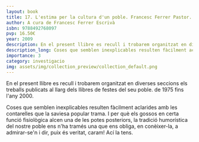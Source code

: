 ```yaml
---
layout: book
title: 17. L'estima per la cultura d'un poble. Francesc Ferrer Pastor.
author: A cura de Francesc Ferrer Escrivà
isbn: 9788492768097
pvp: 16.50€
year: 2009
description: En el present llibre es recull i trobarem organitzat en diverses seccions els treballs publicats al llarg dels llibres de festes del seu poble. de 1975 fins l'any 2000.
description_long: Coses que semblen inexplicables resulten fàcilment aclarides amb les contarelles que la saviesa popular trama. I per què els gossos en certa funció fisiològica alcen una de les potes posteriors, la tradició humorística del nostre poble ens n'ha tramés una que ens obliga, en conèixer-la, a admirar-se'n i dir, puix és veritat, caram! Ací la tens.
importance: 3
category: investigacio
img: assets/img/collection_preview/collection_default.png
---
```


En el present llibre es recull i trobarem organitzat en diverses seccions els treballs publicats al llarg dels llibres de festes del seu poble. de 1975 fins l'any 2000.

Coses que semblen inexplicables resulten fàcilment aclarides amb les contarelles que la saviesa popular trama. I per què els gossos en certa funció fisiològica alcen una de les potes posteriors, la tradició humorística del nostre poble ens n'ha tramés una que ens obliga, en conèixer-la, a admirar-se'n i dir, puix és veritat, caram! Ací la tens.
